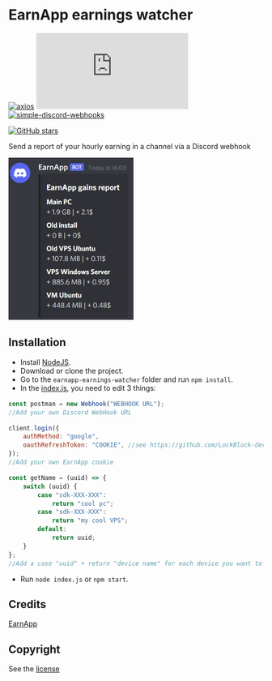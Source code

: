 # EarnApp earnings watcher

[![axios](https://img.shields.io/github/package-json/dependency-version/LockBlock-dev/earnapp-earnings-watcher/axios)](https://www.npmjs.com/package/axios) [![earnapp-earnings-watcher](https://img.shields.io/github/package-json/dependency-version/LockBlock-dev/earnapp-earnings-watcher/earnapp.js)](https://www.npmjs.com/package/earnapp.js) [![simple-discord-webhooks](https://img.shields.io/github/package-json/dependency-version/LockBlock-dev/earnapp-earnings-watcher/simple-discord-webhooks)](https://www.npmjs.com/package/simple-discord-webhooks)

[![GitHub stars](https://img.shields.io/github/stars/LockBlock-dev/earnapp-earnings-watcher.svg)](https://github.com/LockBlock-dev/earnapp-earnings-watcher/stargazers)

Send a report of your hourly earning in a channel via a Discord webhook

![](preview.jpg)

## Installation

-   Install [NodeJS](https://nodejs.org).
-   Download or clone the project.
-   Go to the `earnapp-earnings-watcher` folder and run `npm install`.
-   In the [index.js](./index.js), you need to edit 3 things:

```js
const postman = new Webhook("WEBHOOK URL");
//Add your own Discord WebHook URL
```

```js
client.login({
    authMethod: "google",
    oauthRefreshToken: "COOKIE", //see https://github.com/LockBlock-dev/earnapp.js#how-to-login-with-cookies
});
//Add your own EarnApp cookie
```

```js
const getName = (uuid) => {
    switch (uuid) {
        case "sdk-XXX-XXX":
            return "cool pc";
        case "sdk-XXX-XXX":
            return "my cool VPS";
        default:
            return uuid;
    }
};
//Add a case "uuid" + return "device name" for each device you want to name
```

-   Run `node index.js` or `npm start`.

## Credits

[EarnApp](https://earnapp.com)

## Copyright

See the [license](/LICENSE)
